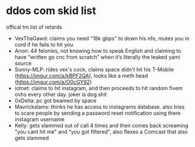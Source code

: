 # ddos com skid list
offical tm list of retards

- VexThaGawd: claims you need "18k gbps" to down his nfo, mutes you in cord if he fails to hit you
- Anon: 44 felonies, not knowing how to speak English and claiming to have “written go cnc from scratch” when it’s literally the leaked yami source
- Sunny-MLP: rides vex's cock, claims space didn't hit his T-Mobile (https://imgur.com/a/kBPF2QA), looks like a meth head (https://imgur.com/a/O0cGY92)
- iotnet: claims to hit instagram, and then proceeds to hit random fivem ovhs every other day. joker is dog shit
- 0xDelta: pc got beamed by space
- Mavrickslams: thinks he has access to instagrams database. also tries to scare people by sending a password reset notification using there instagram username
- Kelly: gets slammed out of call 4 times and then comes back screaming "you cant hit me" and "you got filtered", also flexes a Comcast that also gets slammed
